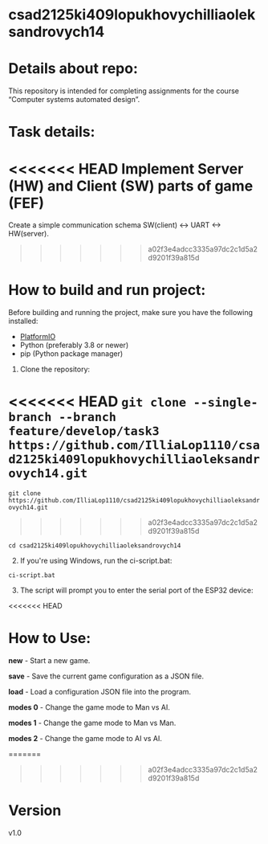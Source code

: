 # csad2125ki409lopukhovychilliaoleksandrovych14

# Details about repo:
This repository is intended for completing assignments for the course “Computer systems automated design”.

# Task details:
<<<<<<< HEAD
Implement Server (HW) and Client (SW) parts of game (FEF) 
=======
Create a simple communication schema SW(client) <-> UART <-> HW(server).
>>>>>>> a02f3e4adcc3335a97dc2c1d5a2d9201f39a815d

# How to build and run project:
Before building and running the project, make sure you have the following installed:

- [PlatformIO](https://platformio.org/install)
- Python (preferably 3.8 or newer)
- pip (Python package manager)

1. Clone the repository:

<<<<<<< HEAD
```git clone --single-branch --branch feature/develop/task3 https://github.com/IlliaLop1110/csad2125ki409lopukhovychilliaoleksandrovych14.git```
=======
```git clone https://github.com/IlliaLop1110/csad2125ki409lopukhovychilliaoleksandrovych14.git```
>>>>>>> a02f3e4adcc3335a97dc2c1d5a2d9201f39a815d

```cd csad2125ki409lopukhovychilliaoleksandrovych14```

2. If you're using Windows, run the ci-script.bat:

```ci-script.bat```

3. The script will prompt you to enter the serial port of the ESP32 device:

<<<<<<< HEAD
# How to Use:

**new** - Start a new game.

**save** - Save the current game configuration as a JSON file.

**load** - Load a configuration JSON file into the program.

**modes 0** - Change the game mode to Man vs AI.

**modes 1** - Change the game mode to Man vs Man.

**modes 2** - Change the game mode to AI vs AI.

=======
>>>>>>> a02f3e4adcc3335a97dc2c1d5a2d9201f39a815d
# Version
v1.0